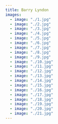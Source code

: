 ```yaml
---
title: Barry Lyndon
images:
  - image: "./1.jpg"
  - image: "./2.jpg"
  - image: "./3.jpg"
  - image: "./4.jpg"
  - image: "./5.jpg"
  - image: "./6.jpg"
  - image: "./7.jpg"
  - image: "./8.jpg"
  - image: "./9.jpg"
  - image: "./10.jpg"
  - image: "./11.jpg"
  - image: "./12.jpg"
  - image: "./13.jpg"
  - image: "./14.jpg"
  - image: "./15.jpg"
  - image: "./16.jpg"
  - image: "./17.jpg"
  - image: "./18.jpg"
  - image: "./19.jpg"
  - image: "./20.jpg"
  - image: "./21.jpg"
---
```

